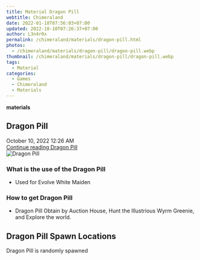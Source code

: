 ```yaml
---
title: Material Dragon Pill
webtitle: Chimeraland
date: 2022-01-18T07:56:03+07:00
updated: 2022-10-10T07:26:37+07:00
author: L3n4r0x
permalink: /chimeraland/materials/dragon-pill.html
photos:
  - /chimeraland/materials/dragon-pill/dragon-pill.webp
thumbnail: /chimeraland/materials/dragon-pill/dragon-pill.webp
tags:
  - Material
categories:
  - Games
  - Chimeraland
  - Materials
---
```


<section id="bootstrap-wrapper">
  <link
    rel="stylesheet"
    href="https://cdn.statically.io/gh/dimaslanjaka/Web-Manajemen/40ac3225/css/bootstrap-4.5-wrapper.css"
  />
  <div
    class="row g-0 border rounded overflow-hidden flex-md-row mb-4 shadow-sm position-relative"
  >
    <div class="col p-4 d-flex flex-column position-static">
      <strong class="d-inline-block mb-2 text-success">materials</strong>
      <h2 class="mb-0">Dragon Pill</h2>
      <div class="mb-1 text-muted">October 10, 2022 12:26 AM</div>
      <a
        href="/chimeraland/materials/dragon-pill.html"
        class="stretched-link d-none"
        >Continue reading Dragon Pill</a
      >
    </div>
    <div class="col-auto d-none d-lg-block">
      <img
        src="/chimeraland/materials/dragon-pill/dragon-pill.webp"
        alt="Dragon Pill"
      />
    </div>
  </div>
  <div class="row">
    <div class="col-lg-6 col-12 mb-2">
      <div class="card">
        <div class="card-body">
          <h3 class="card-title">What is the use of the Dragon Pill</h3>
          <div class="card-text">
            <ul>
              <li>Used for Evolve White Maiden</li>
            </ul>
          </div>
        </div>
      </div>
    </div>
    <div class="col-lg-6 col-12 mb-2">
      <div class="card">
        <div class="card-body">
          <h3 class="card-title">How to get Dragon Pill</h3>
          <div class="card-text">
            <ul>
              <li>
                Dragon Pill Obtain by Auction House, Hunt the Illustrious Wyrm
                Greenie, and Explore the world.
              </li>
            </ul>
          </div>
        </div>
      </div>
    </div>
    <div class="col-12 mb-2">
      <h2>Dragon Pill Spawn Locations</h2>
      <p>Dragon Pill is randomly spawned</p>
    </div>
  </div>
</section>